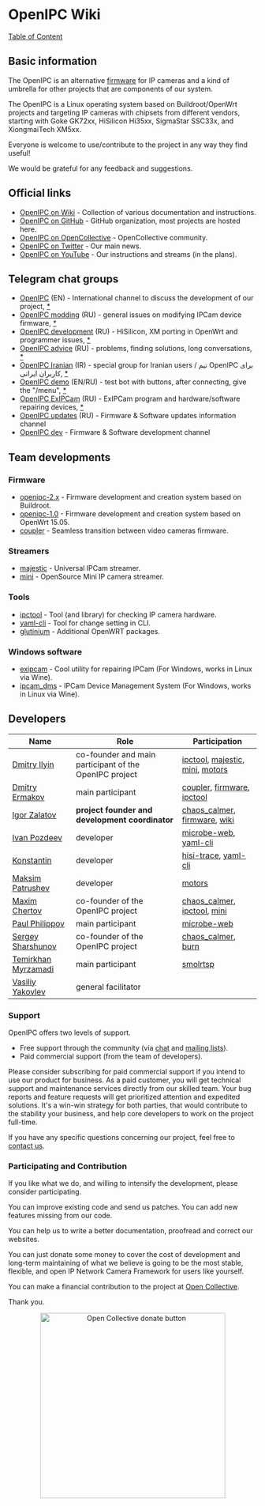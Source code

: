 # OpenIPC Wiki
[Table of Content](README.md)

## Basic information

The OpenIPC is an alternative [firmware](https://github.com/OpenIPC) for
IP cameras and a kind of umbrella for other projects that are components of
our system.

The OpenIPC is a Linux operating system based on Buildroot/OpenWrt projects and
targeting IP cameras with chipsets from different vendors, starting
with Goke GK72xx, HiSilicon Hi35xx, SigmaStar SSC33x, and XiongmaiTech XM5xx.

Everyone is welcome to use/contribute to the project in any way they find useful!

We would be grateful for any feedback and suggestions.


## Official links

* [OpenIPC on Wiki](https://github.com/openipc/wiki) - Collection of various documentation and instructions.
* [OpenIPC on GitHub](https://github.com/OpenIPC/) - GitHub organization, most projects are hosted here.
* [OpenIPC on OpenCollective](https://opencollective.com/openipc) - OpenCollective community.
* [OpenIPC on Twitter](https://twitter.com/openipc) - Our main news.
* [OpenIPC on YouTube](https://www.youtube.com/channel/UCaXlbR2uGTRFh8jQ2lCFd2g) - Our instructions and streams (in the plans).


## Telegram chat groups

* [OpenIPC](https://t.me/openipc) (EN) - International channel to discuss the development of our project, [*](https://combot.org/c/1166652144)
* [OpenIPC modding](https://t.me/openipc_modding) (RU) - general issues on modifying IPCam device firmware, [*](https://combot.org/c/-1001247643198)
* [OpenIPC development](https://t.me/openipc_software) (RU) - HiSilicon, XM porting in OpenWrt and programmer issues, [*](https://combot.org/c/-1001196905312)
* [OpenIPC advice](https://t.me/openipc_advice) (RU) - problems, finding solutions, long conversations, [*](https://combot.org/c/1385065634)
* [OpenIPC Iranian](https://t.me/joinchat/T_GwQUBTJdfXJrFb) (IR) - special group for Iranian users / تیم OpenIPC برای کاربران ایرانی, [*](https://combot.org/c/-1001341239361)
* [OpenIPC demo](https://t.me/openipc_demo)  (EN/RU) - test bot with buttons, after connecting, give the "/menu", [*](https://combot.org/c/1414887196)
* [OpenIPC ExIPCam](https://t.me/ExIPCam) (RU) - ExIPCam program and hardware/software repairing devices, [*](https://combot.org/c/1213889378)
* [OpenIPC updates](https://t.me/s/openipc_updates) (RU) - Firmware & Software updates information channel
* [OpenIPC dev](https://t.me/s/openipc_dev) - Firmware & Software development channel


## Team developments

### Firmware

* [openipc-2.x](https://github.com/openipc/firmware) - Firmware development and creation system based on Buildroot.
* [openipc-1.0][chaos_calmer] - Firmware development and creation system based on OpenWrt 15.05.
* [coupler][coupler] - Seamless transition between video cameras firmware.

### Streamers

* [majestic](https://github.com/OpenIPC/majestic) - Universal IPCam streamer.
* [mini][mini] - OpenSource Mini IP camera streamer.

### Tools

* [ipctool](https://github.com/openipc/ipctool) - Tool (and library) for checking IP camera hardware.
* [yaml-cli][yaml-cli] - Tool for change setting in CLI.
* [glutinium](https://github.com/ZigFisher/Glutinium) - Additional OpenWRT packages.

### Windows software

* [exipcam](http://team.openipc.org/exipcam) - Cool utility for repairing IPCam (For Windows, works in Linux via Wine).
* [ipcam_dms](http://team.openipc.org/ipcam_dms) - IPCam Device Management System (For Windows, works in Linux via Wine).


## Developers

| Name                                                             | Role                                                   | Participation                                                            |
|------------------------------------------------------------------|--------------------------------------------------------|--------------------------------------------------------------------------|
| [Dmitry Ilyin](https://web.telegram.org/#/im?p=@widgetii)        | co-founder and main participant of the OpenIPC project | [ipctool][ipctool], [majestic][majestic], [mini][mini], [motors][motors] |
| [Dmitry Ermakov](https://web.telegram.org/#/im?p=@dimerrr)       | main participant                                       | [coupler][coupler], [firmware][firmware], [ipctool][ipctool]             |
| [Igor Zalatov](https://web.telegram.org/#/im?p=@FlyRouter)       | **project founder and development coordinator**        | [chaos_calmer][chaos_calmer], [firmware][firmware], [wiki][wiki]         |
| [Ivan Pozdeev](https://web.telegram.org/#/im?p=@John)            | developer                                              | [microbe-web][webui], [yaml-cli][yaml-cli]                               |
| [Konstantin](#)                                                  | developer                                              | [hisi-trace][hisi-trace], [yaml-cli][yaml-cli]                           |
| [Maksim Patrushev](https://web.telegram.org/#/im?p=@maxi380)     | developer                                              | [motors][motors]                                                         |
| [Maxim Chertov](https://web.telegram.org/#/im?p=@mAX3773)        | co-founder of the OpenIPC project                      | [chaos_calmer][chaos_calmer], [ipctool][ipctool], [mini][mini]           |
| [Paul Philippov](https://web.telegram.org/#/im?p=@themactep)     | main participant                                       | [microbe-web][webui]                                                     |
| [Sergey Sharshunov](https://web.telegram.org/#/im?p=@USSSSSH)    | co-founder of the OpenIPC project                      | [chaos_calmer][chaos_calmer], [burn][burn]                               |
| [Temirkhan Myrzamadi](https://web.telegram.org/#/im?p=@hirrolot) | main participant                                       | [smolrtsp][smolrtsp]                                                     |
| [Vasiliy Yakovlev](https://web.telegram.org/#/im?p=@#)           | general facilitator                                    |                                                                          |


### Support

OpenIPC offers two levels of support.

- Free support through the community (via [chat](https://openipc.org/#telegram-chat-groups) and [mailing lists](https://github.com/OpenIPC/firmware/discussions)).
- Paid commercial support (from the team of developers).

Please consider subscribing for paid commercial support if you intend to use our product for business.
As a paid customer, you will get technical support and maintenance services directly from our skilled team.
Your bug reports and feature requests will get prioritized attention and expedited solutions. It's a win-win
strategy for both parties, that would contribute to the stability your business, and help core developers
to work on the project full-time.

If you have any specific questions concerning our project, feel free to [contact us](mailto:flyrouter@gmail.com).

### Participating and Contribution

If you like what we do, and willing to intensify the development, please consider participating.

You can improve existing code and send us patches. You can add new features missing from our code.

You can help us to write a better documentation, proofread and correct our websites.

You can just donate some money to cover the cost of development and long-term maintaining of what we believe
is going to be the most stable, flexible, and open IP Network Camera Framework for users like yourself.

You can make a financial contribution to the project at [Open Collective](https://opencollective.com/openipc/contribute/backer-14335/checkout).

Thank you.

<p style="text-align:center">
<a href="https://opencollective.com/openipc/contribute/backer-14335/checkout" target="_blank"><img src="https://opencollective.com/webpack/donate/button@2x.png?color=blue" width="375" alt="Open Collective donate button"></a>
</p>


[burn]: https://github.com/OpenIPC/burn
[chaos_calmer]: https://github.com/OpenIPC/chaos_calmer
[coupler]: https://github.com/OpenIPC/coupler
[firmware]: https://github.com/OpenIPC/firmware
[hisi-trace]: https://github.com/OpenIPC/hisi-trace
[ipctool]: https://github.com/OpenIPC/ipctool
[majestic]: https://github.com/OpenIPC/majestic
[mini]: https://github.com/OpenIPC/mini
[motors]: https://github.com/OpenIPC/motors
[smolrtsp]: https://github.com/OpenIPC/smolrtsp
[webui]: https://github.com/OpenIPC/microbe-web
[wiki]: https://github.com/wiki
[yaml-cli]: https://github.com/OpenIPC/yaml-cli
